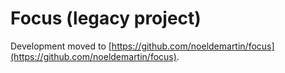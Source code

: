 # Focus (legacy project)
Development moved to [https://github.com/noeldemartin/focus](https://github.com/noeldemartin/focus).
